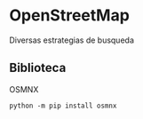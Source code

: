 # OpenStreetMap
Diversas estrategias de busqueda

## Biblioteca
OSMNX
```
python -m pip install osmnx
```
